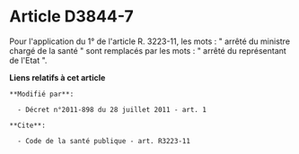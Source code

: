 # Article D3844-7

Pour l'application du 1° de l'article R. 3223-11, les mots : " arrêté du ministre chargé de la santé " sont remplacés par les
mots : " arrêté du représentant de l'Etat ".

**Liens relatifs à cet article**

	**Modifié par**:

	  - Décret n°2011-898 du 28 juillet 2011 - art. 1

	**Cite**:

	  - Code de la santé publique - art. R3223-11
